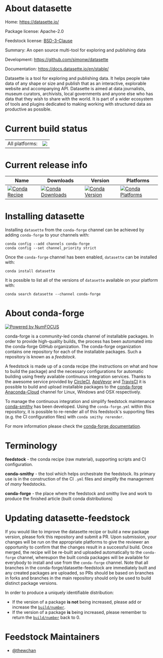 About datasette
===============

Home: https://datasette.io/

Package license: Apache-2.0

Feedstock license: [BSD-3-Clause](https://github.com/conda-forge/datasette-feedstock/blob/master/LICENSE.txt)

Summary: An open source multi-tool for exploring and publishing data

Development: https://github.com/simonw/datasette

Documentation: https://docs.datasette.io/en/stable/

Datasette is a tool for exploring and publishing data. It helps people take
 data of any shape or size and publish that as an interactive,
 explorable website and accompanying API. Datasette is aimed at data
 journalists, museum curators, archivists, local governments and anyone else
 who has data that they wish to share with the world. It is part of a wider
 ecosystem of tools and plugins dedicated to making working with structured
  data as productive as possible.


Current build status
====================


<table><tr><td>All platforms:</td>
    <td>
      <a href="https://dev.azure.com/conda-forge/feedstock-builds/_build/latest?definitionId=12524&branchName=master">
        <img src="https://dev.azure.com/conda-forge/feedstock-builds/_apis/build/status/datasette-feedstock?branchName=master">
      </a>
    </td>
  </tr>
</table>

Current release info
====================

| Name | Downloads | Version | Platforms |
| --- | --- | --- | --- |
| [![Conda Recipe](https://img.shields.io/badge/recipe-datasette-green.svg)](https://anaconda.org/conda-forge/datasette) | [![Conda Downloads](https://img.shields.io/conda/dn/conda-forge/datasette.svg)](https://anaconda.org/conda-forge/datasette) | [![Conda Version](https://img.shields.io/conda/vn/conda-forge/datasette.svg)](https://anaconda.org/conda-forge/datasette) | [![Conda Platforms](https://img.shields.io/conda/pn/conda-forge/datasette.svg)](https://anaconda.org/conda-forge/datasette) |

Installing datasette
====================

Installing `datasette` from the `conda-forge` channel can be achieved by adding `conda-forge` to your channels with:

```
conda config --add channels conda-forge
conda config --set channel_priority strict
```

Once the `conda-forge` channel has been enabled, `datasette` can be installed with:

```
conda install datasette
```

It is possible to list all of the versions of `datasette` available on your platform with:

```
conda search datasette --channel conda-forge
```


About conda-forge
=================

[![Powered by
NumFOCUS](https://img.shields.io/badge/powered%20by-NumFOCUS-orange.svg?style=flat&colorA=E1523D&colorB=007D8A)](https://numfocus.org)

conda-forge is a community-led conda channel of installable packages.
In order to provide high-quality builds, the process has been automated into the
conda-forge GitHub organization. The conda-forge organization contains one repository
for each of the installable packages. Such a repository is known as a *feedstock*.

A feedstock is made up of a conda recipe (the instructions on what and how to build
the package) and the necessary configurations for automatic building using freely
available continuous integration services. Thanks to the awesome service provided by
[CircleCI](https://circleci.com/), [AppVeyor](https://www.appveyor.com/)
and [TravisCI](https://travis-ci.com/) it is possible to build and upload installable
packages to the [conda-forge](https://anaconda.org/conda-forge)
[Anaconda-Cloud](https://anaconda.org/) channel for Linux, Windows and OSX respectively.

To manage the continuous integration and simplify feedstock maintenance
[conda-smithy](https://github.com/conda-forge/conda-smithy) has been developed.
Using the ``conda-forge.yml`` within this repository, it is possible to re-render all of
this feedstock's supporting files (e.g. the CI configuration files) with ``conda smithy rerender``.

For more information please check the [conda-forge documentation](https://conda-forge.org/docs/).

Terminology
===========

**feedstock** - the conda recipe (raw material), supporting scripts and CI configuration.

**conda-smithy** - the tool which helps orchestrate the feedstock.
                   Its primary use is in the construction of the CI ``.yml`` files
                   and simplify the management of *many* feedstocks.

**conda-forge** - the place where the feedstock and smithy live and work to
                  produce the finished article (built conda distributions)


Updating datasette-feedstock
============================

If you would like to improve the datasette recipe or build a new
package version, please fork this repository and submit a PR. Upon submission,
your changes will be run on the appropriate platforms to give the reviewer an
opportunity to confirm that the changes result in a successful build. Once
merged, the recipe will be re-built and uploaded automatically to the
`conda-forge` channel, whereupon the built conda packages will be available for
everybody to install and use from the `conda-forge` channel.
Note that all branches in the conda-forge/datasette-feedstock are
immediately built and any created packages are uploaded, so PRs should be based
on branches in forks and branches in the main repository should only be used to
build distinct package versions.

In order to produce a uniquely identifiable distribution:
 * If the version of a package **is not** being increased, please add or increase
   the [``build/number``](https://docs.conda.io/projects/conda-build/en/latest/resources/define-metadata.html#build-number-and-string).
 * If the version of a package **is** being increased, please remember to return
   the [``build/number``](https://docs.conda.io/projects/conda-build/en/latest/resources/define-metadata.html#build-number-and-string)
   back to 0.

Feedstock Maintainers
=====================

* [@thewchan](https://github.com/thewchan/)

